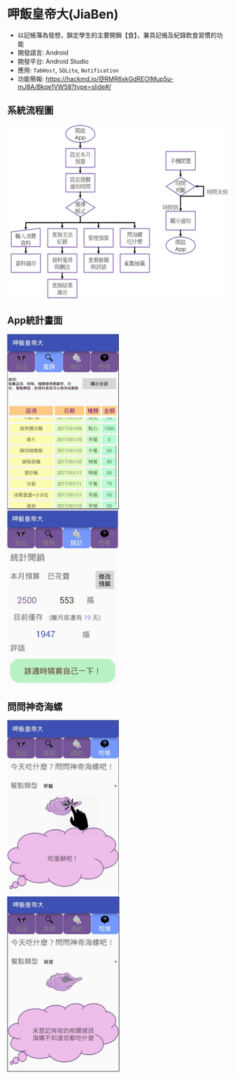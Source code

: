 # 呷飯皇帝大(JiaBen)

- 以記帳簿為發想，鎖定學生的主要開銷【食】，兼具記帳及紀錄飲食習慣的功能
- 開發語言: Android
- 開發平台: Android Studio
- 應用: `TabHost`, `SQLite`, `Notification`
- 功能簡報: https://hackmd.io/@RMR6xkGdREOIMup5u-mJ8A/Bkqe1VW58?type=slide#/

系統流程圖
---
<img src="pic/Flow.png" height="400"/>

App統計畫面
---
<img src="pic/Jia_Data.png" height="400"/> <img src="pic/Jia_Cnt.png" height="400"/> 

問問神奇海螺
---
<img src="pic/Jia_Guess1.png" height="400"/> <img src="pic/Jia_Guess2.png" height="400"/> 
